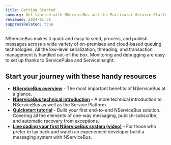```yaml
---
title: Getting Started
summary: Get started with NServiceBus and the Particular Service Platform with this list of introductory resources.
reviewed: 2024-01-31
suppressRelated: true
---
```


NServiceBus makes it quick and easy to send, process, and publish messages across a wide variety of on-premises and cloud-based queuing technologies. All the low-level serialization, threading, and transaction management is handled out-of-the box. Monitoring and debugging are easy to set up thanks to ServicePulse and ServiceInsight.

## Start your journey with these handy resources

* **[NServiceBus overview](https://particular.net/nservicebus)** - The most important benefits of NServiceBus at a glance.
* **[NServiceBus technical introduction](/tutorials/quickstart/)** - A more technical introduction to NServiceBus as well as the Service Platform.
* **[Quickstart tutorial](/tutorials/quickstart/)** - Build your first end-to-end NServiceBus solution. Covering all the elements of one-way messaging, publish-subscribe, and automatic recovery from exceptions.
* **[Live coding your first NServiceBus system (video)](https://particular.net/webinars/live-coding-your-first-nservicebus-system)** - For those who prefer to lay back and watch an experienced developer build a messaging system with NServiceBus.